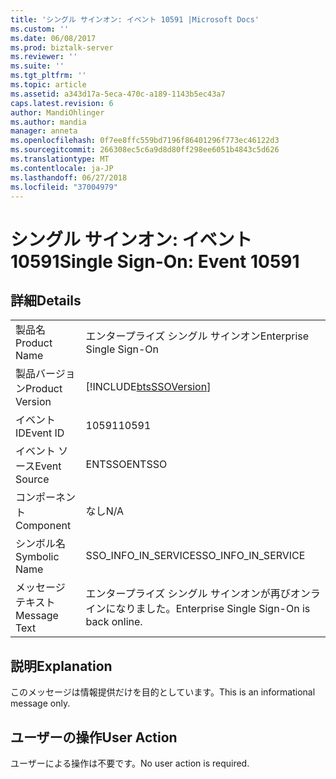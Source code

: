```yaml
---
title: 'シングル サインオン: イベント 10591 |Microsoft Docs'
ms.custom: ''
ms.date: 06/08/2017
ms.prod: biztalk-server
ms.reviewer: ''
ms.suite: ''
ms.tgt_pltfrm: ''
ms.topic: article
ms.assetid: a343d17a-5eca-470c-a189-1143b5ec43a7
caps.latest.revision: 6
author: MandiOhlinger
ms.author: mandia
manager: anneta
ms.openlocfilehash: 0f7ee8ffc559bd7196f86401296f773ec46122d3
ms.sourcegitcommit: 266308ec5c6a9d8d80ff298ee6051b4843c5d626
ms.translationtype: MT
ms.contentlocale: ja-JP
ms.lasthandoff: 06/27/2018
ms.locfileid: "37004979"
---
```

# <a name="single-sign-on-event-10591"></a><span data-ttu-id="5b264-102">シングル サインオン: イベント 10591</span><span class="sxs-lookup"><span data-stu-id="5b264-102">Single Sign-On: Event 10591</span></span>
## <a name="details"></a><span data-ttu-id="5b264-103">詳細</span><span class="sxs-lookup"><span data-stu-id="5b264-103">Details</span></span>  
  
|                 |                                                            |
|-----------------|------------------------------------------------------------|
|  <span data-ttu-id="5b264-104">製品名</span><span class="sxs-lookup"><span data-stu-id="5b264-104">Product Name</span></span>   |                 <span data-ttu-id="5b264-105">エンタープライズ シングル サインオン</span><span class="sxs-lookup"><span data-stu-id="5b264-105">Enterprise Single Sign-On</span></span>                  |
| <span data-ttu-id="5b264-106">製品バージョン</span><span class="sxs-lookup"><span data-stu-id="5b264-106">Product Version</span></span> | [!INCLUDE[btsSSOVersion](../includes/btsssoversion-md.md)] |
|    <span data-ttu-id="5b264-107">イベント ID</span><span class="sxs-lookup"><span data-stu-id="5b264-107">Event ID</span></span>     |                           <span data-ttu-id="5b264-108">10591</span><span class="sxs-lookup"><span data-stu-id="5b264-108">10591</span></span>                            |
|  <span data-ttu-id="5b264-109">イベント ソース</span><span class="sxs-lookup"><span data-stu-id="5b264-109">Event Source</span></span>   |                           <span data-ttu-id="5b264-110">ENTSSO</span><span class="sxs-lookup"><span data-stu-id="5b264-110">ENTSSO</span></span>                           |
|    <span data-ttu-id="5b264-111">コンポーネント</span><span class="sxs-lookup"><span data-stu-id="5b264-111">Component</span></span>    |                            <span data-ttu-id="5b264-112">なし</span><span class="sxs-lookup"><span data-stu-id="5b264-112">N/A</span></span>                             |
|  <span data-ttu-id="5b264-113">シンボル名</span><span class="sxs-lookup"><span data-stu-id="5b264-113">Symbolic Name</span></span>  |                    <span data-ttu-id="5b264-114">SSO_INFO_IN_SERVICE</span><span class="sxs-lookup"><span data-stu-id="5b264-114">SSO_INFO_IN_SERVICE</span></span>                     |
|  <span data-ttu-id="5b264-115">メッセージ テキスト</span><span class="sxs-lookup"><span data-stu-id="5b264-115">Message Text</span></span>   |         <span data-ttu-id="5b264-116">エンタープライズ シングル サインオンが再びオンラインになりました。</span><span class="sxs-lookup"><span data-stu-id="5b264-116">Enterprise Single Sign-On is back online.</span></span>          |
  
## <a name="explanation"></a><span data-ttu-id="5b264-117">説明</span><span class="sxs-lookup"><span data-stu-id="5b264-117">Explanation</span></span>  
 <span data-ttu-id="5b264-118">このメッセージは情報提供だけを目的としています。</span><span class="sxs-lookup"><span data-stu-id="5b264-118">This is an informational message only.</span></span>  
  
## <a name="user-action"></a><span data-ttu-id="5b264-119">ユーザーの操作</span><span class="sxs-lookup"><span data-stu-id="5b264-119">User Action</span></span>  
 <span data-ttu-id="5b264-120">ユーザーによる操作は不要です。</span><span class="sxs-lookup"><span data-stu-id="5b264-120">No user action is required.</span></span>